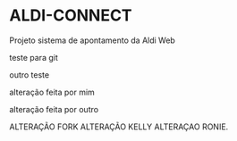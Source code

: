 # ALDI-CONNECT
Projeto sistema de apontamento da Aldi Web

teste para git

outro teste

alteração feita por mim

alteração feita por outro

ALTERAÇÃO FORK
ALTERAÇÃO KELLY
ALTERAÇAO RONIE.
